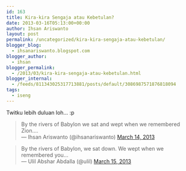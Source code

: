 ```yaml
---
id: 163
title: Kira-kira Sengaja atau Kebetulan?
date: 2013-03-16T05:13:00+00:00
author: Ihsan Ariswanto
layout: post
permalink: /uncategorized/kira-kira-sengaja-atau-kebetulan/
blogger_blog:
  - ihsanariswanto.blogspot.com
blogger_author:
  - ihsan
blogger_permalink:
  - /2013/03/kira-kira-sengaja-atau-kebetulan.html
blogger_internal:
  - /feeds/811343025317713881/posts/default/3086987571876818094
tags:
  - iseng
---
```

Twitku lebih duluan loh&#8230; :p

> By the rivers of Babylon we sat and wept when we remembered Zion&#8230;.  
> — Ihsan Ariswanto (@ihsanariswanto) [March 14, 2013](https://twitter.com/ihsanariswanto/status/312308552079396865)



> By the rivers of Babylon, we sat down. We wept when we remembered you&#8230;  
> — Ulil Abshar Abdalla (@ulil) [March 15, 2013](https://twitter.com/ulil/status/312352772756492288)